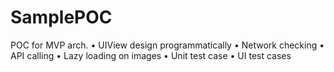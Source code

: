 # SamplePOC
POC for MVP arch. 
• UIView design programmatically
• Network checking
• API calling
• Lazy loading on images
• Unit test case 
• UI test cases
